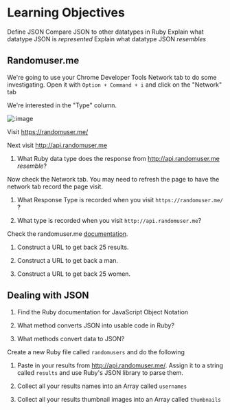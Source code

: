 # Learning Objectives

Define JSON
Compare JSON to other datatypes in Ruby
Explain what datatype JSON is *represented*
Explain what datatype JSON *resembles*

## Randomuser.me

We're going to use your Chrome Developer Tools Network tab to do some investigating.  Open it with `Option + Command + i` and click on the "Network" tab

We're interested in the "Type" column.  

![:image](public/img/network_tab.png)

Visit https://randomuser.me/

Next visit http://api.randomuser.me

1. What Ruby data type does the response from http://api.randomuser.me *resemble*?

Now check the Network tab.  You may need to refresh the page to have the network tab record the page visit.

1. What Response Type is recorded when you visit `https://randomuser.me/` ?

1. What type is recorded when you visit `http://api.randomuser.me`?

Check the randomuser.me [documentation](https://randomuser.me/documentation#results).

1.  Construct a URL to get back 25 results.

1.  Construct a URL to get back a man.

1.  Construct a URL to get back 25 women.

## Dealing with JSON

1. Find the Ruby documentation for JavaScript Object Notation

1. What method converts JSON into usable code in Ruby?

1. What methods convert data to JSON?

Create a new Ruby file called `randomusers` and do the following

1. Paste in your results from http://api.randomuser.me/. Assign it to a string called `results` and use Ruby's JSON library to parse them.

1. Collect all your results names into an Array called `usernames`

1.  Collect all your results thumbnail images into an Array called `thumbnails`
